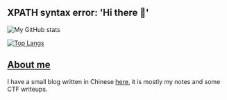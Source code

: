 ## XPATH syntax error: 'Hi there 🖖'

![My GitHub stats](https://github-readme-stats.vercel.app/api?username=lebr0nli&show_icons=true)

[![Top Langs](https://github-readme-stats.vercel.app/api/top-langs/?username=lebr0nli&layout=compact)](https://github.com/lebr0nli?tab=repositories)

## [About me](https://lebr0nli.github.io/blog/about/)

I have a small blog written in Chinese [here](https://lebr0nli.github.io/blog/), it is mostly my notes and some CTF writeups.
